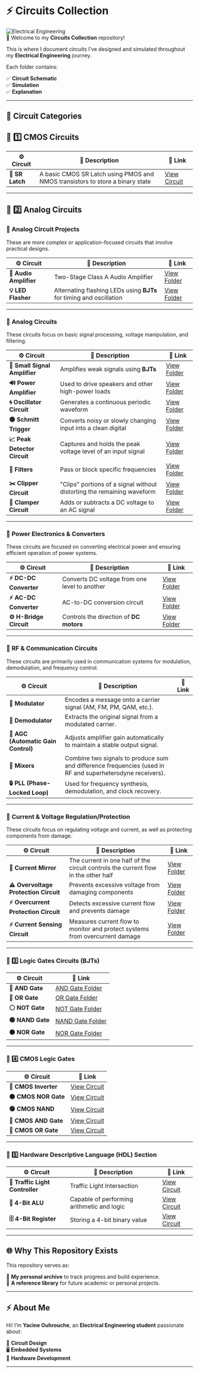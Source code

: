 # ⚡ Circuits Collection

![Electrical Engineering](https://img.shields.io/badge/Electrical%20Engineering-Projects-blue?style=for-the-badge)  
📡 Welcome to my **Circuits Collection** repository!

This is where I document circuits I’ve designed and simulated throughout my **Electrical Engineering** journey.

Each folder contains:

✅ **Circuit Schematic**  
✅ **Simulation**  
✅ **Explanation**  

---

## 📂 Circuit Categories

## 🔗 1️⃣ CMOS Circuits 

| ⚙️ Circuit | 📜 Description | 🔗 Link |
|---|---|---|
| **🔁 SR Latch** | A basic CMOS SR Latch using PMOS and NMOS transistors to store a binary state	 | [View Circuit](./CMOS_Circuits/SR_Latch/) |

---

## 🔗 2️⃣ Analog Circuits

### 🔹 **Analog Circuit Projects**

These are more complex or application-focused circuits that involve practical designs.

| ⚙️ Circuit            | 📜 Description                                                                  | 🔗 Link                                              |
|--------------------|------------------------------------------------------------------------------|---------------------------------------------------|
| **🎵 Audio Amplifier** | Two-Stage Class A Audio Amplifier | [View Folder](./Circuits_Projects/Audio_Amplifier) |
| **💡 LED Flasher**     | Alternating flashing LEDs using **BJTs** for timing and oscillation | [View Folder](./Circuits_Projects/LED_Flasher/)       |

---
### 🔹 **Analog Circuits**  
These circuits focus on basic signal processing, voltage manipulation, and filtering.

| ⚙️ Circuit                 | 📜 Description                                                                  | 🔗 Link                                              |
|---------------------------|------------------------------------------------------------------------------|-----------------------------------------------------|
| **📢 Small Signal Amplifier** | Amplifies weak signals using **BJTs**                                      | [View Folder](./BJT_Circuits/Small_Signal_Amplifier) |
| **🔊 Power Amplifier**       | Used to drive speakers and other high-power loads                          | [View Folder](./BJT_Circuits/Power_Amplifier)     |
| **🌀 Oscillator Circuit**    | Generates a continuous periodic waveform                                   | [View Folder](./BJT_Circuits/Oscillator)         |
| **🟢 Schmitt Trigger**       | Converts noisy or slowly changing input into a clean digital  | [View Folder](./BJT_Circuits/Schmitt_trigger)     |
| **📈 Peak Detector Circuit** | Captures and holds the peak voltage level of an input signal | [View Folder](./BJT_Circuits/Peak_Detector)     |
| **🔎 Filters**               |  Pass or block specific frequencies                     | [View Folder](./BJT_Circuits/Filters/)            |
| **✂️ Clipper Circuit**       | "Clips" portions of a signal without distorting the remaining waveform   | [View Folder](./BJT_Circuits/Clipper_Circuit/)    |
| **🔼 Clamper Circuit**       | Adds or subtracts a DC voltage to an AC signal                              | [View Folder](./BJT_Circuits/Clamper_Circuits/)   |
---

### 🔹 **Power Electronics & Converters**  
These circuits are focused on converting electrical power and ensuring efficient operation of power systems.

| ⚙️ Circuit                 | 📜 Description                                                                  | 🔗 Link                                              |
|---------------------------|------------------------------------------------------------------------------|-----------------------------------------------------|
| **⚡ DC-DC Converter**       | Converts DC voltage from one level to another                               | [View Folder](./BJT_Circuits/DCDC_Converter/)     |
| **⚡ AC-DC Converter**       | AC-to-DC conversion circuit                                                 | [View Folder](./BJT_Circuits/Rectifier/)          |
| **⚙️ H-Bridge Circuit** | Controls the direction of **DC motors** | [View Folder](./BJT_Circuits/H_Bridge) |

---

### 🔹 **RF & Communication Circuits**  
These circuits are primarily used in communication systems for modulation, demodulation, and frequency control.

| ⚙️ Circuit                 | 📜 Description                                                                  | 🔗 Link                                              |
|---------------------------|------------------------------------------------------------------------------|-----------------------------------------------------|
| **📡 Modulator**           | Encodes a message onto a carrier signal (AM, FM, PM, QAM, etc.).               |           |
| **📡 Demodulator**         | Extracts the original signal from a modulated carrier.                         |     |
| **🔧 AGC (Automatic Gain Control)** | Adjusts amplifier gain automatically to maintain a stable output signal.  |                 |
| **🔀 Mixers**              | Combine two signals to produce sum and difference frequencies (used in RF and superheterodyne receivers). |            |
| **🔒 PLL (Phase-Locked Loop)**  | Used for frequency synthesis, demodulation, and clock recovery.              |                |

---

### 🔹 **Current & Voltage Regulation/Protection**  
These circuits focus on regulating voltage and current, as well as protecting components from damage.

| ⚙️ Circuit                     | 📜 Description                                                                  | 🔗 Link                                              |
|-------------------------------|---------------------------------------------------------------------------------|-----------------------------------------------------|
| **🔄 Current Mirror**        | The current in one half of the circuit controls the current flow in the other half | [View Folder](./BJT_Circuits/Current_mirror/)      |
| **⚠️ Overvoltage Protection Circuit** | Prevents excessive voltage from damaging components  | [View Folder](./BJT_Circuits/Overvoltage) |
| **⚡ Overcurrent Protection Circuit** | Detects excessive current flow and prevents damage  | [View Folder](./BJT_Circuits/Overcurrent) |
| **⚡ Current Sensing Circuit** | Measures current flow to monitor and protect systems from overcurrent damage | [View Folder](./BJT_Circuits/Current_Sensing)             |

---
### 🔗 3️⃣ Logic Gates Circuits (BJTs)

| ⚙️ Circuit | 🔗 Link |
|---|---|
| **🔵 AND Gate** | [AND Gate Folder](./Logic_Gates/AND_Gate/) |
| **🔴 OR Gate** | [OR Gate Folder](./Logic_Gates/OR_Gate/) |
| **⚪ NOT Gate** | [NOT Gate Folder](./Logic_Gates/NOT_Gate/) |
| **🟢 NAND Gate** | [NAND Gate Folder](./Logic_Gates/NAND_Gate/) |
| **🟠 NOR Gate** | [NOR Gate Folder](./Logic_Gates/NOR_Gate/) |

---
### 🔗 4️⃣ CMOS Logic Gates

| ⚙️ Circuit | 🔗 Link |
|---|---|
| **🔄 CMOS Inverter** | [View Circuit](./CMOS_Logic_Gates/CMOS_NOT_Gate/) |
| **🟠 CMOS NOR Gate** | [View Circuit](./CMOS_Logic_Gates/CMOS_NOR_Gate/) |
| **🟢 CMOS NAND** | [View Circuit](./CMOS_Logic_Gates/CMOS_NAND_Gate/) |
| **🔵 CMOS AND Gate** | [View Circuit](./CMOS_Logic_Gates/CMOS_AND_Gate/) |
| **🔴 CMOS OR Gate** | [View Circuit](./CMOS_Logic_Gates/CMOS_OR_Gate/) |

---

### 🔗 5️⃣ Hardware Descriptive Language (HDL) Section

| ⚙️ Circuit | 📜 Description | 🔗 Link |
|---|---|---|
| **🚦 Traffic Light Controller** | Traffic Light Intersection | [View Circuit](./HDL/Traffic_Light_Controller/) |
| **🧮 4-Bit ALU** | Capable of performing arithmetic and logic | [View Circuit](./HDL/4_Bit_ALU/) |
| **🗄 4-Bit Register** | Storing a 4-bit binary value | [View Circuit](./HDL/4_bit_register/) |

---

## 🌐 Why This Repository Exists

This repository serves as:

🚀 **My personal archive** to track progress and build experience.  
📖 **A reference library** for future academic or personal projects.  

---

## ⚡ About Me

Hi! I’m **Yacine Ouhrouche**, an **Electrical Engineering student** passionate about:

🔌 **Circuit Design**  
🖥️ **Embedded Systems**  
🔧 **Hardware Development**  

---

